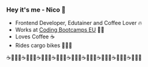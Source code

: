 ### Hey it's me - Nico 🎉

- Frontend Developer, Edutainer and Coffee Lover 🔥
- Works at <a href="https://github.com/coding-bootcamps-eu">Coding Bootcamps EU</a> 🦸‍♂️
- Loves Coffee ☕️
- Rides cargo bikes 🚴‍♀️🚚

☕️🦸‍♂️🎉☕️🦸‍♂️🎉☕️🦸‍♂️🎉☕️🦸‍♂️🎉☕️🦸‍♂️🎉☕️🦸‍♂️🎉☕️🦸‍♂️🎉☕️🦸‍♂️🎉☕️🦸‍♂️🎉
<!--
**nicokoenig/nicokoenig** is a ✨ _special_ ✨ repository because its `README.md` (this file) appears on your GitHub profile.

Here are some ideas to get you started:

- 🔭 I’m currently working on ...
- 🌱 I’m currently learning ...
- 👯 I’m looking to collaborate on ...
- 🤔 I’m looking for help with ...
- 💬 Ask me about ...
- 📫 How to reach me: ...
- 😄 Pronouns: ...
- ⚡ Fun fact: ...
-->
